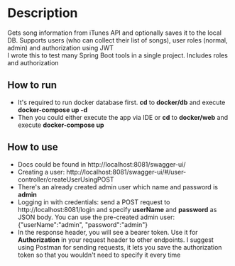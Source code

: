 # Description
Gets song information from iTunes API and optionally saves it to the local DB. Supports users (who can collect their list of songs), user roles (normal, admin) and authorization using JWT<br>
I wrote this to test many Spring Boot tools in a single project. Includes roles and authorization

## How to run
- It's required to run docker database first. __cd__ to __docker/db__ and execute __docker-compose up -d__
- Then you could either execute the app via IDE or __cd__ to __docker/web__ and execute __docker-compose up__

## How to use
- Docs could be found in http://localhost:8081/swagger-ui/
- Creating a user: http://localhost:8081/swagger-ui/#/user-controller/createUserUsingPOST
- There's an already created admin user which name and password is __admin__
- Logging in with credentials: send a POST request to http://localhost:8081/login and specify __userName__ and __password__ as JSON body.
  You can use the pre-created admin user: {"userName":"admin", "password":"admin"}
- In the response header, you will see a bearer token. Use it for __Authorization__ in your request header to other endpoints.
  I suggest using Postman for sending requests, it lets you save the authorization token so that you wouldn't need to specify it every time
